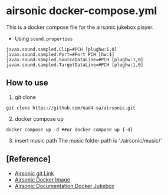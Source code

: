 # airsonic docker-compose.yml

This is a docker compose file for the airsonic jukebox player.

- Using `sound.properties`
```
javax.sound.sampled.Clip=#PCH [plughw:1,0]
javax.sound.sampled.Port=#Port PCH [hw:1]
javax.sound.sampled.SourceDataLine=#PCH [plughw:1,0]
javax.sound.sampled.TargetDataLine=#PCH [plughw:1,0]
```

## How to use
1. git clone
```
git clone https://github.com/nad4-su/airsonic.git
```
2. docker compose up
```
docker compose up -d ##or docker-compose up {-d}
```
3. insert music path
The music folder path is './airsonic/music/'


## [Reference]
- [Airsonic git Link](https://github.com/airsonic/airsonic)
- [Airsonic Docker Image](https://hub.docker.com/r/airsonic/airsonic/)
- [Airsonic Documentation Docker Jukebox](https://airsonic.github.io/docs/jukebox/)



